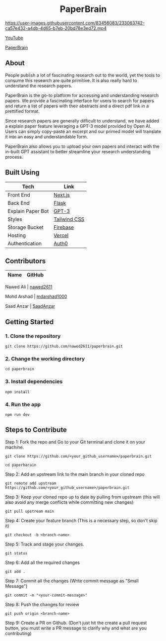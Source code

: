 <h1 align="center">
 PaperBrain
 </h1>

https://user-images.githubusercontent.com/83456083/233063742-ca57e432-a4db-4d65-b7eb-20bd78e3ed72.mp4

[YouTube](https://www.youtube.com/watch?v=JnMSISVfTYc)

[PaperBrain](https://www.paperbrain.study)

## About

<p> People publish a lot of fascinating research out to the world, yet the tools to consume this research are quite primitive. It is also really hard to understand the research papers. </p>
  
<p>PaperBrain is the go-to platform for accessing and understanding research papers. We provide a fascinating interface for users to search for papers and return a list of papers with their abstracts and a direct pdf link in a prettified format.

Since research papers are generally difficult to understand, we have added a explain paper feature leveraging a GPT-3 model provided by Open AI. Users can simply copy-paste an excerpt and our primed model will translate it into an easy and understandable form.

</p>

<p>
PaperBrain also allows you to upload your own papers and interact with the in-built GPT assistant to better streamline your research understanding process.
</p>
  
  
## Built Using

| Tech              | Link                                                 |
| ----------------- | ---------------------------------------------------- |
| Front End         | [Next.js](https://nextjs.org/)                       |
| Back End          | [Flask](https://flask.palletsprojects.com/en/2.2.x/) |
| Explain Paper Bot | [GPT-3](https://openai.com/api/)                     |
| Styles            | [Tailwind CSS](https://tailwindcss.com/docs/)        |
| Storage Bucket    | [Firebase](https://www.firebase.google.com/)         |
| Hosting           | [Vercel](https://vercel.com/)                        |
| Authentication    | [Auth0](https://www.auth0.com/)                      |

## Contributors

| Name | GitHub |
| ---- | ------ |

Nawed Ali | [nawed2611](https://github.com/nawed2611)

Mohd Arshad | [mdarshad1000](https://github.com/mdarshad1000)

Saad Anzar | [SaadAnzar](https://github.com/SaadAnzar)

## Getting Started

### 1. Clone the repository

```git clone https://github.com/nawed2611/paperbrain.git```

### 2. Change the working directory

```cd paperbrain```

### 3. Install dependencies

```npm install```

### 4. Run the app

```npm run dev```


## Steps to Contribute
<p>
Step 1: Fork the repo and Go to your Git terminal and clone it on your machine.
</p>

```git clone https://github.com/<your_github_username>/paperbrain.git```

```cd paperbarain```

<p>
Step 2: Add an upstream link to the main branch in your cloned repo
 </p>

```git remote add upstream https://github.com/<your_github_username>/paperbrain.git```

<p>
Step 3: Keep your cloned repo up to date by pulling from upstream (this will also avoid any merge conflicts while committing new changes)
</p>

```git pull upstream main```

<p>
Step 4: Create your feature branch (This is a necessary step, so don't skip it)
</p>

```git checkout -b <branch-name>```

<p>
Step 5: Track and stage your changes.
</p>

```git status```

<p>
 Step 6: Add all the required changes
</p>
 
```git add .```

<p>
Step 7: Commit all the changes (Write commit message as "Small Message")
</p>

```git commit -m "<your-commit-message>"```

<p>
Step 8: Push the changes for review
</p>

```git push origin <branch-name>```

<p>
Step 9: Create a PR on Github. (Don't just hit the create a pull request button, you must write a PR message to clarify why and what are you contributing)
</p>

